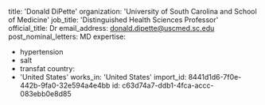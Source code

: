 title: 'Donald DiPette'
organization: 'University of South Carolina and School of Medicine'
job_title: 'Distinguished Health Sciences Professor'
official_title: Dr
email_address: donald.dipette@uscmed.sc.edu
post_nominal_letters: MD
expertise:
  - hypertension
  - salt
  - transfat
country:
  - 'United States'
works_in: 'United States'
import_id: 8441d1d6-7f0e-442b-9fa0-32e594a4e4bb
id: c63d74a7-ddb1-4fca-accc-083ebb0e8d85
